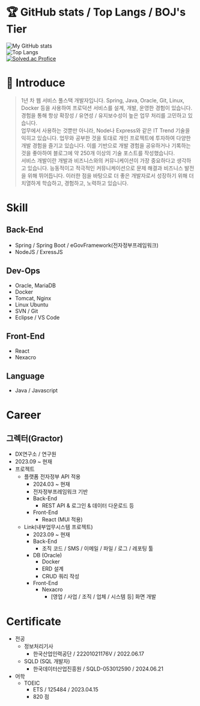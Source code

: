 # 🏆 GitHub stats / Top Langs / BOJ's Tier
![My GitHub stats](https://github-readme-stats.vercel.app/api?username=irishNoah&show_icons=true&theme=dracula) <br>
![Top Langs](https://github-readme-stats.vercel.app/api/top-langs/?username=irishNoah&layout=compact&theme=dracula) <br>
[![Solved.ac Profice](http://mazassumnida.wtf/api/v2/generate_badge?boj=ckddud)](https://solved.ac/{handle})

# 💬 Introduce
> 1년 차 웹 서비스 풀스택 개발자입니다. Spring, Java, Oracle, Git, Linux, Docker 등을 사용하여 프로덕션 서비스를 설계, 개발, 운영한 경험이 있습니다. 경험을 통해 항상 확장성 / 유연성 / 유지보수성이 높은 업무 처리를 고민하고 있습니다.<br> 업무에서 사용하는 것뿐만 아니라, Node나 Express와 같은 IT Trend 기술을 익히고 있습니다. 업무와 공부한 것을 토대로 개인 프로젝트에 투자하여 다양한 개발 경험을 즐기고 있습니다. 이를 기반으로 개발 경험을 공유하거나 기록하는 것을 좋아하여 블로그에 약 250개 이상의 기술 포스트를 작성했습니다. <br>
서비스 개발이란 개발과 비즈니스와의 커뮤니케이션이 가장 중요하다고 생각하고 있습니다. 능동적이고 적극적인 커뮤니케이션으로 문제 해결과 비즈니스 발전을 위해 뛰어듭니다. 이러한 점을 바탕으로 더 좋은 개발자로서 성장하기 위해 더 치열하게 학습하고, 경험하고, 노력하고 있습니다.

# Skill
## Back-End
- Spring / Spring Boot / eGovFramework(전자정부프레임워크)
- NodeJS / ExressJS

## Dev-Ops
- Oracle, MariaDB
- Docker
- Tomcat, Nginx
- Linux Ubuntu
- SVN / Git
- Eclipse / VS Code

## Front-End
- React
- Nexacro

## Language
- Java / Javascript

# Career
## 그렉터(Gractor)
- DX연구소 / 연구원
- 2023.09 ~ 현재
- 프로젝트
    - 플랫폼 전자정부 API 적용
        - 2024.03 ~ 현재
        - 전자정부프레임워크 기반
        - Back-End
            - REST API & 로그인 & 데이터 다운로드 등
        - Front-End
            - React (MUI 적용)
    - Link(내부업무시스템 프로젝트)
        - 2023.09 ~ 현재
        - Back-End
            - 조직 코드 / SMS / 이메일 / 파일 / 로그 / 레포팅 툴
        - DB (Oracle)
            - Docker
            - ERD 설계
            - CRUD 쿼리 작성
        - Front-End
            - Nexacro
                - [영업 / 사업 / 조직 / 업체 / 시스템 등] 화면 개발

# Certificate
- 전공
    - 정보처리기사
        - 한국산업인력공단 / 22201021176V / 2022.06.17
    - SQLD (SQL 개발자)
        - 한국데이터산업진흥원 / SQLD-053012590 / 2024.06.21
- 어학
    - TOEIC
        - ETS /  125484 / 2023.04.15
        - 820 점
